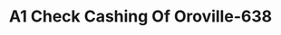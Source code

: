 ---
f_zip-code: 95965
f_state-code: CA
title: A1 Check Cashing Of Oroville-638
f_phone: 530-532-1800
f_city-only: Oroville
f_address: 1353 Feather River Blvd Oroville
f_location-unique-id: '638'
slug: a1-check-cashing-of-oroville-638
updated-on: '2024-05-30T13:46:58.046Z'
created-on: '2024-05-30T13:36:59.803Z'
published-on: '2024-05-30T13:54:32.469Z'
f_city-state: cms/city/oroville-ca.md
f_company: cms/company/a1-check-cashing-of-oroville.md
f_state: cms/state/california.md
layout: '[payday-loan].html'
tags: payday-loan
---